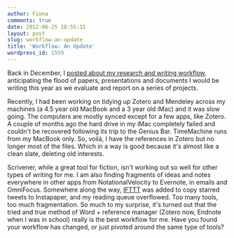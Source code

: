 ```yaml
---
author: Fiona
comments: true
date: 2012-06-25 18:55:31
layout: post
slug: workflow-an-update
title: 'Workflow: An Update'
wordpress_id: 1559
---
```


Back in December, I [posted about my research and writing workflow](http://www.semanticlibrary.net/2011/12/11/systemslayers-research-and-writing-workflow/), anticipating the flood of papers, presentations and documents I would be writing this year as we evaluate and report on a series of projects. 

Recently, I had been working on tidying up Zotero and Mendeley across my machines (a 4.5 year old MacBook and a 3 year old iMac) and it was slow going. The computers are mostly synced except for a few apps, like Zotero. A couple of months ago the hard drive in my iMac completely failed and couldn't be recovered following its trip to the Genius Bar. TimeMachine runs from my MacBook only. So, voilá, I have the references in Zotero but no longer most of the files. Which in a way is good because it's almost like a clean slate, deleting old interests.

Scrivener, while a great tool for fiction, isn't working out so well for other types of writing for me. I am also finding fragments of ideas and notes everywhere in other apps from NotationalVelocity to Evernote, in emails and OmniFocus. Somewhere along the way, [IFTTT](http://ifttt.com/) was added to copy starred tweets to Instapaper, and my reading queue overflowed. Too many tools, too much fragmentation. So much to my surprise, it's turned out that the tried and true method of Word + reference manager (Zotero now, Endnote when I was in school) really is the best workflow for me. Have you found your workflow has changed, or just pivoted around the same type of tools?
